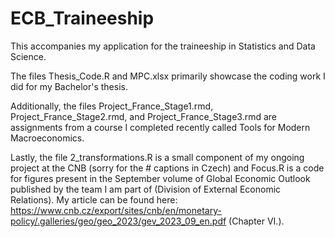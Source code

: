# ECB_Traineeship
This accompanies my application for the traineeship in Statistics and Data Science.

The files Thesis_Code.R and MPC.xlsx primarily showcase the coding work I did for my Bachelor's thesis.

Additionally, the files Project_France_Stage1.rmd, Project_France_Stage2.rmd, and Project_France_Stage3.rmd are assignments from a course I completed recently called Tools for Modern Macroeconomics.

Lastly, the file 2_transformations.R is a small component of my ongoing project at the CNB (sorry for the # captions in Czech) and Focus.R is a code for figures present in the September volume of Global Economic Outlook published by the team I am part of (Division of External Economic Relations). My article can be found here: https://www.cnb.cz/export/sites/cnb/en/monetary-policy/.galleries/geo/geo_2023/gev_2023_09_en.pdf (Chapter VI.).
